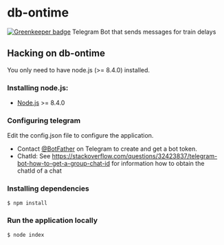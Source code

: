 # db-ontime

[![Greenkeeper badge](https://badges.greenkeeper.io/joachimprinzbach/db-ontime.svg)](https://greenkeeper.io/)
Telegram Bot that sends messages for train delays

## Hacking on db-ontime
You only need to have node.js (>= 8.4.0) installed.

### Installing node.js:

- [Node.js](http://nodejs.org) >= 8.4.0

### Configuring telegram
Edit the config.json file to configure the application.

- Contact [@BotFather](http://telegram.me/BotFather) on Telegram to create and get a bot token.
- ChatId: See https://stackoverflow.com/questions/32423837/telegram-bot-how-to-get-a-group-chat-id for information how to obtain the chatId of a chat

### Installing dependencies
```sh
$ npm install
```

### Run the application locally
```sh
$ node index
```

